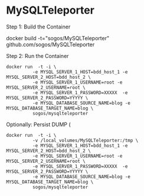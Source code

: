 # MySQLTeleporter


Step 1: Build the Container

docker build -t="sogos/MySQLTeleporter" github.com/sogos/MySQLTeleporter

Step 2: Run the Container

```
docker run  -t -i \
          -e MYSQL_SERVER_1_HOST=bdd_host_1 -e MYSQL_SERVER_2_HOST=bdd_host_2 \
          -e MYSQL_SERVER_1_USERNAME=root -e MYSQL_SERVER_2_USERNAME=root \
          -e MYSQL_SERVER_1_PASSWORD=XXXXX  -e MYSQL_SERVER_2_PASSWORD=YYYYY \
          -e MYSQL_DATABASE_SOURCE_NAME=blog -e MYSQL_DATABASE_TARGET_NAME=blog \
          sogos/mysqlteleporter
```

Optionally: Persist DUMP (
```
docker run  -t -i \
          -v /local_volumes/MySQLTeleporter:/tmp \
          -e MYSQL_SERVER_1_HOST=bdd_host_1 -e MYSQL_SERVER_2_HOST=bdd_host_2 \
          -e MYSQL_SERVER_1_USERNAME=root -e MYSQL_SERVER_2_USERNAME=root \
          -e MYSQL_SERVER_1_PASSWORD=XXXXX  -e MYSQL_SERVER_2_PASSWORD=YYYYY \
          -e MYSQL_DATABASE_SOURCE_NAME=blog -e MYSQL_DATABASE_TARGET_NAME=blog \
          sogos/mysqlteleporter
```

